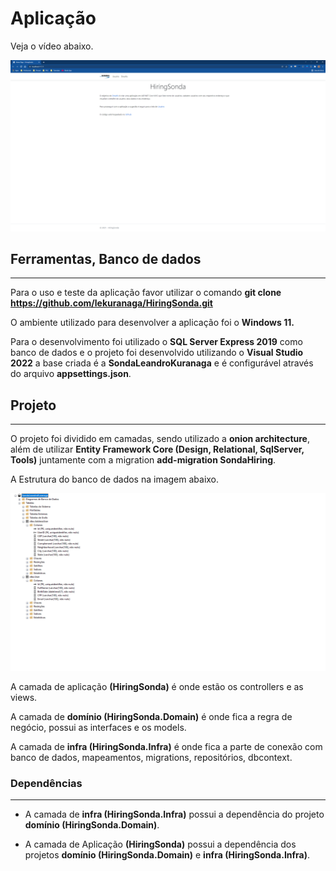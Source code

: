 # Aplicação

Veja o vídeo abaixo.

[![YoutubeVideo](HiringSonda/wwwroot/assets/Sonda.png)](https://www.youtube.com/watch?v=pjoMfjlkklA)

## Ferramentas, Banco de dados
 ___   
Para o uso e teste da aplicação favor utilizar o comando **git clone https://github.com/lekuranaga/HiringSonda.git**

O ambiente utilizado para desenvolver a aplicação foi o **Windows 11.**

Para o desenvolvimento foi utilizado o **SQL Server Express 2019** como banco de dados e o projeto foi desenvolvido utilizando o **Visual Studio 2022** a base criada é a **SondaLeandroKuranaga** e é configurável através do arquivo **appsettings.json**.

## Projeto
___

O projeto foi dividido em camadas, sendo utilizado a **onion architecture**, além de utilizar **Entity Framework Core (Design, Relational, SqlServer, Tools)** juntamente com a migration **add-migration SondaHiring**.

A Estrutura do banco de dados na imagem abaixo.

![Diagrama UML](HiringSonda/wwwroot/assets/Banco.png)

A camada de aplicação **(HiringSonda)** é onde estão os controllers e as views.

A camada de **domínio (HiringSonda.Domain)** é onde fica a regra de negócio, possui as interfaces e os models.

A camada de **infra (HiringSonda.Infra)** é onde fica a parte de conexão com banco de dados, mapeamentos, migrations, repositórios, dbcontext.

### Dependências
___

* A camada de **infra (HiringSonda.Infra)** possui a dependência do projeto **domínio (HiringSonda.Domain)**.

* A camada de Aplicação **(HiringSonda)** possui a dependência dos projetos **domínio (HiringSonda.Domain)** e **infra (HiringSonda.Infra)**.
